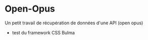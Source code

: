 # Open-Opus
Un petit travail de récupération de données d'une API (open opus) <br/>
+ test du framework CSS Bulma
